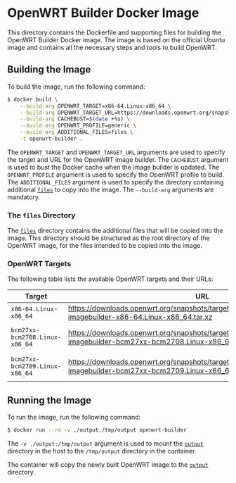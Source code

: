 # OpenWRT Builder Docker Image

This directory contains the Dockerfile and supporting files for building the OpenWRT Builder Docker image. The image is based on the official Ubuntu image and contains all the necessary steps and tools to build OpenWRT.

## Building the Image

To build the image, run the following command:

```bash
$ docker build \
    --build-arg OPENWRT_TARGET=x86-64.Linux-x86_64 \
    --build-arg OPENWRT_TARGET_URL=https://downloads.openwrt.org/snapshots/targets/x86/64/openwrt-imagebuilder-x86-64.Linux-x86_64.tar.xz \
    --build-arg CACHEBUST=$(date +%s) \
    --build-arg OPENWRT_PROFILE=generic \
    --build-arg ADDITIONAL_FILES=files \
    -t openwrt-builder .
```

The `OPENWRT_TARGET` and `OPENWRT_TARGET_URL` arguments are used to specify the target and URL for the OpenWRT image builder. The `CACHEBUST` argument is used to bust the Docker cache when the image builder is updated. The `OPENWRT_PROFILE` argument is used to specify the OpenWRT profile to build. The `ADDITIONAL_FILES` argument is used to specify the directory containing additional [`files`](./files/) to copy into the image. The `--build-arg`  arguments are mandatory.

### The `files` Directory

The [`files`](./files/) directory contains the additional files that will be copied into the image. 
This directory should be structured as the root directory of the OpenWRT image, for the files intended to be copied into the image.

### OpenWRT Targets

The following table lists the available OpenWRT targets and their URLs:

| Target | URL | Profile | Comment |
|--------|-----|---------|---------|
| `x86-64.Linux-x86_64` | https://downloads.openwrt.org/snapshots/targets/x86/64/openwrt-imagebuilder-x86-64.Linux-x86_64.tar.xz | `generic` | |
| `bcm27xx-bcm2708.Linux-x86_64` | https://downloads.openwrt.org/snapshots/targets/bcm27xx/bcm2708/openwrt-imagebuilder-bcm27xx-bcm2708.Linux-x86_64.tar.xz | `rpi` | Ideal for Raspberry Pi Zero |
| `bcm27xx-bcm2709.Linux-x86_64` | https://downloads.openwrt.org/snapshots/targets/bcm27xx/bcm2709/openwrt-imagebuilder-bcm27xx-bcm2709.Linux-x86_64.tar.xz | `rpi-2` | Ideal for Raspberry Pi 2/3/4 |

## Running the Image

To run the image, run the following command:

```bash
$ docker run --rm -v ./output:/tmp/output openwrt-builder
```

The `-v ./output:/tmp/output` argument is used to mount the [`output`](./output/) directory in the host to the `/tmp/output` directory in the container.

The container will copy the newly built OpenWRT image to the [`output`](./output/) directory.
